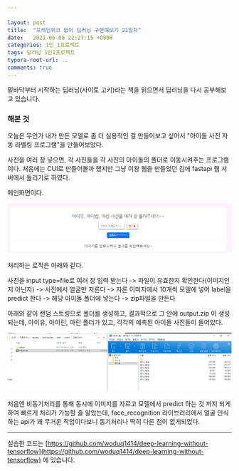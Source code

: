 ```yaml
---

layout: post
title:  "프레임워크 없이 딥러닝 구현해보기 21일차"
date:   2021-06-08 22:27:15 +0900
categories: 1인_1프로젝트
tags: 딥러닝 1인1프로젝트
typora-root-url: ..
comments: true
---
```


밑바닥부터 시작하는 딥러닝(사이토 고키)라는 책을 읽으면서 딥러닝을 다시 공부해보고 있습니다. 



### 해본 것

오늘은 무언가 내가 만든 모델로 좀 더 실용적인 걸 만들어보고 싶어서 "아이돌 사진 자동 라벨링 프로그램"을 만들어보았다. 

사진을 여러 장 넣으면, 각 사진들을 각 사진의 아이돌의 폴더로 이동시켜주는 프로그램이다. 처음에는 CUI로 만들어볼까 했지만 그냥 이왕 웹을 만들었던 김에 fastapi 웹 서버에서 돌리기로 하였다.

메인화면이다.

![2](/assets/images/post/20210608/1.png)



처리하는 로직은 아래와 같다.

사진을 input type=file로 여러 장 입력 받는다 -> 파일이 유효한지 확인한다(이미지인지 아닌지) -> 사진에서 얼굴만 자른다 -> 자른 이미지에서 10개씩 모델에 넣어 label을 predict 한다 -> 해당 아이돌 폴더에 넣는다 -> zip파일을 만든다



아래와 같이 랜덤 스트링으로 폴더를 생성하고, 결과적으로 그 안에 output.zip 이 생성되는데, 아이유, 아이린, 아린 폴더가 있고, 각각의 예측된 아이돌 사진들이 들어있다.

![2](/assets/images/post/20210608/2.png)



처음엔 비동기처리를 통해 동시에 이미지를 자르고 모델에서 predict 하는 것 까지 되게하여 빠르게 처리가 가능할 줄 알았는데, face_recognition 라이브러리에서 얼굴 인식하는 api가 꽤 무거운 작업이다보니 동기처리나 딱히 다른 점이 없게되었다.



------

실습한 코드는 [https://github.com/woduq1414/deep-learning-without-tensorflow](https://github.com/woduq1414/deep-learning-without-tensorflow) 에 있습니다.

